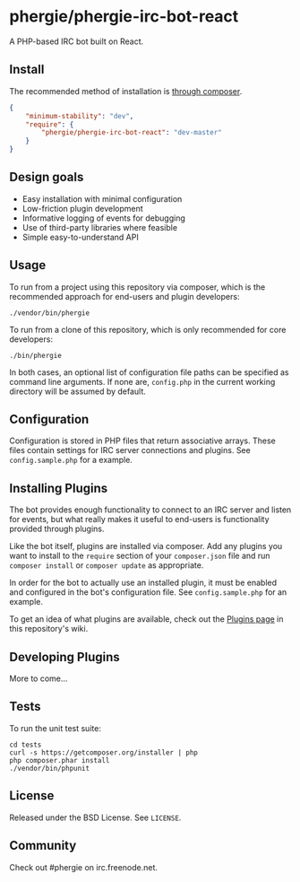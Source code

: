 # phergie/phergie-irc-bot-react

A PHP-based IRC bot built on React.

## Install

The recommended method of installation is [through composer](http://getcomposer.org).

```JSON
{
    "minimum-stability": "dev",
    "require": {
        "phergie/phergie-irc-bot-react": "dev-master"
    }
}
```

## Design goals

* Easy installation with minimal configuration
* Low-friction plugin development
* Informative logging of events for debugging
* Use of third-party libraries where feasible
* Simple easy-to-understand API

## Usage

To run from a project using this repository via composer, which is the
recommended approach for end-users and plugin developers:

```
./vendor/bin/phergie
```

To run from a clone of this repository, which is only recommended for core
developers:

```
./bin/phergie
```

In both cases, an optional list of configuration file paths can be specified as
command line arguments.  If none are, `config.php` in the current working
directory will be assumed by default.

## Configuration

Configuration is stored in PHP files that return associative arrays. These files
contain settings for IRC server connections and plugins. See
`config.sample.php` for a example.

## Installing Plugins

The bot provides enough functionality to connect to an IRC server and listen
for events, but what really makes it useful to end-users is functionality
provided through plugins.

Like the bot itself, plugins are installed via composer. Add any plugins you
want to install to the `require` section of your `composer.json` file and run 
`composer install` or `composer update` as appropriate.

In order for the bot to actually use an installed plugin, it must be enabled
and configured in the bot's configuration file. See `config.sample.php` for an
example.

To get an idea of what plugins are available, check out the [Plugins
page](https://github.com/phergie/phergie-irc-bot-react/wiki/Plugins) in this
repository's wiki.

## Developing Plugins

More to come...

## Tests

To run the unit test suite:

```
cd tests
curl -s https://getcomposer.org/installer | php
php composer.phar install
./vendor/bin/phpunit
```

## License

Released under the BSD License. See `LICENSE`.

## Community

Check out #phergie on irc.freenode.net.
